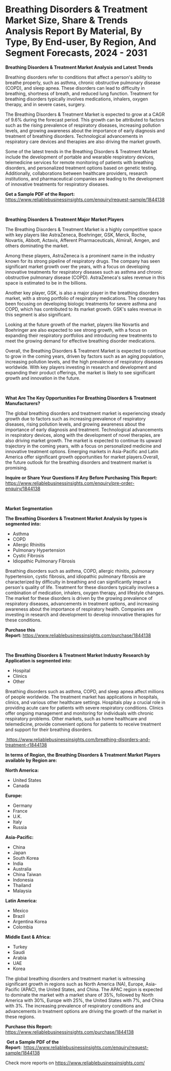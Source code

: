 <p><h1>Breathing Disorders & Treatment Market Size, Share & Trends Analysis Report By Material, By Type, By End-user, By Region, And Segment Forecasts, 2024 - 2031</h1></p><p><strong>Breathing Disorders & Treatment Market Analysis and Latest Trends</strong></p>
<p><p>Breathing disorders refer to conditions that affect a person's ability to breathe properly, such as asthma, chronic obstructive pulmonary disease (COPD), and sleep apnea. These disorders can lead to difficulty in breathing, shortness of breath, and reduced lung function. Treatment for breathing disorders typically involves medications, inhalers, oxygen therapy, and in severe cases, surgery.</p><p>The Breathing Disorders & Treatment Market is expected to grow at a CAGR of 9.6% during the forecast period. This growth can be attributed to factors such as the rising prevalence of respiratory diseases, increasing pollution levels, and growing awareness about the importance of early diagnosis and treatment of breathing disorders. Technological advancements in respiratory care devices and therapies are also driving the market growth.</p><p>Some of the latest trends in the Breathing Disorders & Treatment Market include the development of portable and wearable respiratory devices, telemedicine services for remote monitoring of patients with breathing disorders, and personalized treatment options based on genetic testing. Additionally, collaborations between healthcare providers, research institutions, and pharmaceutical companies are leading to the development of innovative treatments for respiratory diseases.</p></p>
<p><strong>Get a Sample PDF of the Report:&nbsp;</strong> <a href="https://www.reliablebusinessinsights.com/enquiry/request-sample/1844138">https://www.reliablebusinessinsights.com/enquiry/request-sample/1844138</a></p>
<p>&nbsp;</p>
<p><strong>Breathing Disorders & Treatment Major Market Players</strong></p>
<p><p>The Breathing Disorders & Treatment Market is a highly competitive space with key players like AstraZeneca, Boehringer, GSK, Merck, Roche, Novartis, Abbott, Actavis, Afferent Pharmaceuticals, Almirall, Amgen, and others dominating the market.</p><p>Among these players, AstraZeneca is a prominent name in the industry known for its strong pipeline of respiratory drugs. The company has seen significant market growth over the years, with a focus on developing innovative treatments for respiratory diseases such as asthma and chronic obstructive pulmonary disease (COPD). AstraZeneca's sales revenue in this space is estimated to be in the billions.</p><p>Another key player, GSK, is also a major player in the breathing disorders market, with a strong portfolio of respiratory medications. The company has been focusing on developing biologic treatments for severe asthma and COPD, which has contributed to its market growth. GSK's sales revenue in this segment is also significant.</p><p>Looking at the future growth of the market, players like Novartis and Boehringer are also expected to see strong growth, with a focus on expanding their respiratory portfolios and introducing new treatments to meet the growing demand for effective breathing disorder medications.</p><p>Overall, the Breathing Disorders & Treatment Market is expected to continue to grow in the coming years, driven by factors such as an aging population, increasing pollution levels, and the high prevalence of respiratory diseases worldwide. With key players investing in research and development and expanding their product offerings, the market is likely to see significant growth and innovation in the future.</p></p>
<p>&nbsp;</p>
<p><strong>What Are The Key Opportunities For Breathing Disorders & Treatment Manufacturers?</strong></p>
<p><p>The global breathing disorders and treatment market is experiencing steady growth due to factors such as increasing prevalence of respiratory diseases, rising pollution levels, and growing awareness about the importance of early diagnosis and treatment. Technological advancements in respiratory devices, along with the development of novel therapies, are also driving market growth. The market is expected to continue its upward trajectory in the coming years, with a focus on personalized medicine and innovative treatment options. Emerging markets in Asia-Pacific and Latin America offer significant growth opportunities for market players.Overall, the future outlook for the breathing disorders and treatment market is promising.</p></p>
<p><strong>Inquire or Share Your Questions If Any Before Purchasing This Report:</strong> <a href="https://www.reliablebusinessinsights.com/enquiry/pre-order-enquiry/1844138">https://www.reliablebusinessinsights.com/enquiry/pre-order-enquiry/1844138</a></p>
<p>&nbsp;</p>
<p><strong>Market Segmentation</strong></p>
<p><strong>The Breathing Disorders & Treatment Market Analysis by types is segmented into:</strong></p>
<p><ul><li>Asthma</li><li>COPD</li><li>Allergic Rhinitis</li><li>Pulmonary Hypertension</li><li>Cystic Fibrosis</li><li>Idiopathic Pulmonary Fibrosis</li></ul></p>
<p><p>Breathing disorders such as asthma, COPD, allergic rhinitis, pulmonary hypertension, cystic fibrosis, and idiopathic pulmonary fibrosis are characterized by difficulty in breathing and can significantly impact a person's quality of life. Treatment for these disorders typically involves a combination of medication, inhalers, oxygen therapy, and lifestyle changes. The market for these disorders is driven by the growing prevalence of respiratory diseases, advancements in treatment options, and increasing awareness about the importance of respiratory health. Companies are investing in research and development to develop innovative therapies for these conditions.</p></p>
<p><strong>Purchase this Report:&nbsp;</strong><a href="https://www.reliablebusinessinsights.com/purchase/1844138">https://www.reliablebusinessinsights.com/purchase/1844138</a></p>
<p>&nbsp;</p>
<p><strong>The Breathing Disorders & Treatment Market Industry Research by Application is segmented into:</strong></p>
<p><ul><li>Hospital</li><li>Clinics</li><li>Other</li></ul></p>
<p><p>Breathing disorders such as asthma, COPD, and sleep apnea affect millions of people worldwide. The treatment market has applications in hospitals, clinics, and various other healthcare settings. Hospitals play a crucial role in providing acute care for patients with severe respiratory conditions. Clinics offer ongoing management and monitoring for individuals with chronic respiratory problems. Other markets, such as home healthcare and telemedicine, provide convenient options for patients to receive treatment and support for their breathing disorders.</p></p>
<p><a href="https://www.reliablebusinessinsights.com/breathing-disorders-and-treatment-r1844138">&nbsp;https://www.reliablebusinessinsights.com/breathing-disorders-and-treatment-r1844138</a></p>
<p><strong>In terms of Region, the Breathing Disorders & Treatment Market Players available by Region are:</strong></p>
<p>
    <p> <strong> North America: </strong>
        <ul>
            <li>United States</li>
            <li>Canada</li>
        </ul>
        </p> 
    <p> <strong> Europe: </strong>
        <ul>
            <li>Germany</li>
            <li>France</li>
            <li>U.K.</li>
            <li>Italy</li>
            <li>Russia</li>
        </ul>
        </p> 
    <p> <strong> Asia-Pacific: </strong>
        <ul>
            <li>China</li>
            <li>Japan</li>
            <li>South Korea</li>
            <li>India</li>
            <li>Australia</li>
            <li>China Taiwan</li>
            <li>Indonesia</li>
            <li>Thailand</li>
            <li>Malaysia</li>
        </ul>
        </p> 
    <p> <strong> Latin America: </strong>
        <ul>
            <li>Mexico</li>
            <li>Brazil</li>
            <li>Argentina Korea</li>
            <li>Colombia</li>
        </ul>
        </p> 
    <p> <strong> Middle East & Africa: </strong>
        <ul>
            <li>Turkey</li>
            <li>Saudi</li>
            <li>Arabia</li>
            <li>UAE</li>
            <li>Korea</li>
        </ul>
    </p>
    </p>
<p><p>The global breathing disorders and treatment market is witnessing significant growth in regions such as North America (NA), Europe, Asia-Pacific (APAC), the United States, and China. The APAC region is expected to dominate the market with a market share of 35%, followed by North America with 30%, Europe with 25%, the United States with 7%, and China with 3%. The increasing prevalence of respiratory conditions and advancements in treatment options are driving the growth of the market in these regions.</p></p>
<p><strong>Purchase this Report: </strong><a href="https://www.reliablebusinessinsights.com/purchase/1844138">https://www.reliablebusinessinsights.com/purchase/1844138</a></p>
<p>&nbsp;<strong>Get a Sample PDF of the Report:&nbsp;&nbsp;</strong><a href="https://www.reliablebusinessinsights.com/enquiry/request-sample/1844138">https://www.reliablebusinessinsights.com/enquiry/request-sample/1844138</a></p>
<p><strong></strong></p>
<p>Check more reports on <a href="https://www.reliablebusinessinsights.com/">https://www.reliablebusinessinsights.com/</a></p>